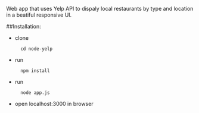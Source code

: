 Web app that uses Yelp API to dispaly local restaurants by type and location in a beatiful responsive UI.

##Installation: 
* clone



        cd node-yelp
    
* run


        npm install
        
* run 
        
        node app.js
        
* open localhost:3000 in browser
